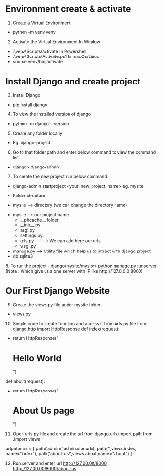 
# Environment create & activate
1. Create a Virtual Environment
- python -m venv venv

2. Activate the Virtual Environment
In Window
- .\venv\Scripts\activate
In Powershell
- .\venv\Scripts\Activate.ps1
In macOs/Linux 
- source venv/bin/activate

# Install Django and create project 
3. Install Django 
- pip install django

4. To view the installed version of django
- python -m django --version

5. Create any folder locally
- Eg. django-project

6. Go to that folder path and enter below command to view the command list.
- django> django-admin

7. To create the new project run below command
- django-admin startproject <your_new_project_name> eg. mysite

- Folder structure
- mysite --> directory (we can change the directory name)
<ul>
	<li>
		mysite --> our project name
		<ul>
			<li>__phcache__ folder</li>
			<li>__init__.py</li>
			<li>asgi.py</li>
			<li>settings.py</li>
			<li>urls.py ----> We can add here our urls</li>
			<li>wsgi.py</li>
		</ul>
	</li>
	<li>manage.py --> Utility file which help us to intract with django project</li>
	<li>db.sqlite3</li>
</ul>
8. To run the project 
- django/mysite/mysite> python manage.py runserver
(Note : Which give us a one server with IP like http://127.0.0.0:8000)


# Our First Django Website
9. Create the views.py file ander mysite folder
- views.py

10. Simple code to create function and access it from urls.py file
from django.http import HttpResponse
def index(request):
- return HttpResponse("<h1>Hello World</h1>")

def about(request):
- return HttpResponse("<h1>About Us page</h1>")

11. Open urls.py file and create the url
from django.urls import path
from .import views

urlpatterns = [
path('admin/',admin.site.urls),
path('',views.index, name="index"),
path('about-us/',views.about,name="about")
]

12. Run server and enter url 
	http://127.00.00/8000
	http://127.00.00/8000/about-us
